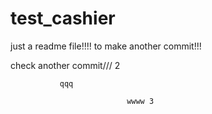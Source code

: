 # test_cashier

just a readme file!!!!
to make another commit!!!

check another commit/// 2

               qqq

                              wwww 3

